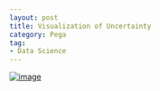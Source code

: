 ```yaml
---
layout: post
title: Visualization of Uncertainty
category: Pega
tag:
- Data Science
---
```





[![image](https://jehyunlee.github.io/thumbnails/Python-DS/42_ci_0.png)](https://jehyunlee.github.io/2020/11/01/Python-DS-42-ci/)